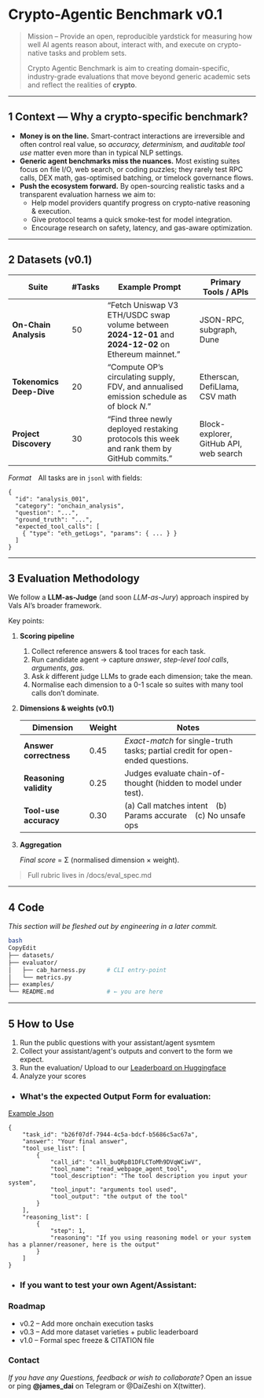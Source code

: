 
# Crypto-Agentic Benchmark v0.1

> Mission – Provide an open, reproducible yardstick for measuring how well AI agents reason about, interact with, and execute on crypto-native tasks and problem sets.
> 
> 
> Crypto Agentic Benchmark is aim to creating domain-specific, industry-grade evaluations that move beyond generic academic sets and reflect the realities of **crypto**.
> 

---

## 1 Context — Why a crypto-specific benchmark?

- **Money is on the line.** Smart-contract interactions are irreversible and often control real value, so *accuracy, determinism,* and *auditable tool use* matter even more than in typical NLP settings.
- **Generic agent benchmarks miss the nuances.** Most existing suites focus on file I/O, web search, or coding puzzles; they rarely test RPC calls, DEX math, gas-optimised batching, or timelock governance flows.
- **Push the ecosystem forward.** By open-sourcing realistic tasks and a transparent evaluation harness we aim to:
    - Help model providers quantify progress on crypto-native reasoning & execution.
    - Give protocol teams a quick smoke-test for model integration.
    - Encourage research on safety, latency, and gas-aware optimization.

---

## 2 Datasets (v0.1)

| Suite | #Tasks | Example Prompt | Primary Tools / APIs |
| --- | --- | --- | --- |
| **On-Chain Analysis** | 50 | “Fetch Uniswap V3 ETH/USDC swap volume between **2024-12-01** and **2024-12-02** on Ethereum mainnet.” | JSON-RPC, subgraph, Dune |
| **Tokenomics Deep-Dive** | 20 | “Compute OP’s circulating supply, FDV, and annualised emission schedule as of block *N*.” | Etherscan, DefiLlama, CSV math |
| **Project Discovery** | 30 | “Find three newly deployed restaking protocols this week and rank them by GitHub commits.” | Block-explorer, GitHub API, web search |

*Format* All tasks are in `jsonl` with fields:

```
{
  "id": "analysis_001",
  "category": "onchain_analysis",
  "question": "...",
  "ground_truth": "...",
  "expected_tool_calls": [
    { "type": "eth_getLogs", "params": { ... } }
  ]
}

```

---

## 3 Evaluation Methodology

We follow a **LLM-as-Judge** (and soon *LLM-as-Jury*) approach inspired by Vals AI’s broader framework. 

Key points:

1. **Scoring pipeline**
    1. Collect reference answers & tool traces for each task.
    2. Run candidate agent → capture *answer*, *step-level tool calls*, *arguments*, *gas*.
    3. Ask *k* different judge LLMs to grade each dimension; take the mean.
    4. Normalise each dimension to a 0-1 scale so suites with many tool calls don’t dominate.
2. **Dimensions & weights (v0.1)**
    
    
    | Dimension | Weight | Notes |
    | --- | --- | --- |
    | **Answer correctness** | 0.45 | *Exact-match* for single-truth tasks; partial credit for open-ended questions. |
    | **Reasoning validity** | 0.25 | Judges evaluate chain-of-thought (hidden to model under test). |
    | **Tool-use accuracy** | 0.30 | (a) Call matches intent (b) Params accurate (c) No unsafe ops |
3. **Aggregation**
    
    *Final score* = Σ (normalised dimension × weight).
    

> Full rubric lives in /docs/eval_spec.md
> 

---

## 4 Code

*This section will be fleshed out by engineering in a later commit.*

```bash
bash
CopyEdit
├── datasets/
├── evaluator/
│   ├── cab_harness.py      # CLI entry-point
│   └── metrics.py
├── examples/
└── README.md               # ← you are here

```

---

## 5 How to Use
1. Run the public questions with your assistant/agent sysmtem
2. Collect your assistant/agent's outputs and convert to the form we expect.
3. Run the evaluation/ Upload to our [Leaderboard on Huggingface](https://huggingface.co/spaces/cyberco/CAIA-Benchmark-Leaderboard)
4. Analyze your scores 

- ### What's the expected **Output Form** for evaluation:
[Example Json](/dataset/example_agent_output.json)

```
{
    "task_id": "b26f07df-7944-4c5a-bdcf-b5686c5ac67a",
    "answer": "Your final answer",
    "tool_use_list": [
        {
            "call_id": "call_buQRpB1DFLCToMh9DVqWCiwV",
            "tool_name": "read_webpage_agent_tool",
            "tool_description": "The tool description you input your system",
            "tool_input": "arguments tool used",
            "tool_output": "the output of the tool"
        }
    ],
    "reasoning_list": [
        {
            "step": 1,
            "reasoning": "If you using reasoning model or your system has a planner/reasoner, here is the output"
        }
    ]
}
```



- ### If you want to test your own **Agent/Assistant**:

### Roadmap

- v0.2 – Add more onchain execution tasks
- v0.3 – Add more dataset varieties + public leaderboard
- v1.0 – Formal spec freeze & CITATION file

### Contact

*If you have any Questions, feedback or wish to collaborate?* Open an issue or ping **@james_dai** on Telegram or @DaiZeshi on X(twitter).




